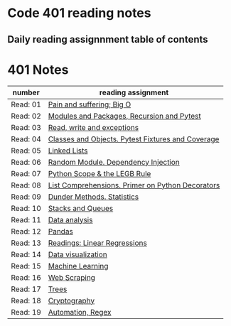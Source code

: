 # Code 401 reading notes

## Daily reading assignnment table of contents

# 401 Notes 

number| reading assignment
---- | ----
Read: 01 | [Pain and suffering; Big O]()
Read: 02 | [Modules and Packages, Recursion and Pytest ]()
Read: 03 | [Read, write and exceptions]()
Read: 04 | [Classes and Objects. Pytest Fixtures and Coverage](https://github.com/sydoruk89/reading-notes/blob/master/401-notes/class-04.md)
Read: 05 | [Linked Lists](https://github.com/sydoruk89/reading-notes/blob/master/401-notes/class-05.md)
Read: 06 | [Random Module. Dependency Injection](https://github.com/sydoruk89/reading-notes/blob/master/401-notes/class-06.md)
Read: 07 | [Python Scope & the LEGB Rule](https://github.com/sydoruk89/reading-notes/blob/master/401-notes/class-07.md)
Read: 08 | [List Comprehensions. Primer on Python Decorators](https://github.com/sydoruk89/reading-notes/blob/master/401-notes/class-08.md)
Read: 09 | [Dunder Methods. Statistics](https://github.com/sydoruk89/reading-notes/blob/master/401-notes/class-09.md)
Read: 10 | [Stacks and Queues](https://github.com/sydoruk89/reading-notes/blob/master/401-notes/class-10.md)
Read: 11 | [Data analysis](https://github.com/sydoruk89/reading-notes/blob/master/401-notes/class-11.md)
Read: 12 | [Pandas](https://github.com/sydoruk89/reading-notes/blob/master/401-notes/class-12.md)
Read: 13 | [Readings: Linear Regressions](https://github.com/sydoruk89/reading-notes/blob/master/401-notes/class-13.md)
Read: 14 | [Data visualization](https://github.com/sydoruk89/reading-notes/blob/master/401-notes/class-14.md)
Read: 15 | [Machine Learning](https://github.com/sydoruk89/reading-notes/blob/master/401-notes/class-15.md)
Read: 16 | [Web Scraping](https://github.com/sydoruk89/reading-notes/blob/master/401-notes/class-16.md)
Read: 17 | [Trees](https://github.com/sydoruk89/reading-notes/blob/master/401-notes/class-17.md)
Read: 18 | [Cryptography](https://github.com/sydoruk89/reading-notes/blob/master/401-notes/class-18.md)
Read: 19 | [Automation, Regex](https://github.com/sydoruk89/reading-notes/blob/master/401-notes/class-19.md)
